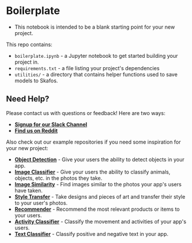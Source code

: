 # Boilerplate
- This notebook is intended to be a blank starting point for your new project.

This repo contains:

- `boilerplate.ipynb` - a Jupyter notebook to get started building your project in.
- `requirements.txt` - a file listing your project's dependencies
- `utilities/` - a directory that contains helper functions used to save models to Skafos.

## Need Help?
Please contact us with questions or feedback! Here are two ways:


-  [**Signup for our Slack Channel**](https://skafosai.slack.com/)
-  [**Find us on Reddit**](https://reddit.com/r/skafos) 

Also check out our example repositories if you need some inspiration for your new project:

- [**Object Detection**](https://github.com/skafos/TuriObjectDetection) - Give your users the ability to detect objects in your app.
- [**Image Classifier**](https://github.com/skafos/TuriImageClassifier) - Give your users the ability to classify animals, objects, etc. in the photos they take.
- [**Image Similarity**](https://github.com/skafos/TuriImageSimilarity) - Find images similar to the photos your app's users have taken.
- [**Style Transfer**](https://github.com/skafos/TuriStyleTransfer) - Take designs and pieces of art and transfer their style to your user's photos.
- [**Recommender**](https://github.com/skafos/TuriRecommender) - Recommend the most relevant products or items to your users.
- [**Activity Classifier**](https://github.com/skafos/TuriActivityClassifier) - Classify the movement and activities of your app's users.
- [**Text Classifier**](https://github.com/skafos/TuriTextClassifier) - Classify positive and negative text in your app.
